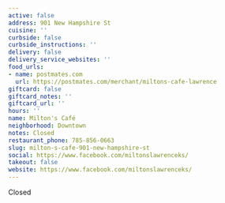 ```yaml
---
active: false
address: 901 New Hampshire St
cuisine: ''
curbside: false
curbside_instructions: ''
delivery: false
delivery_service_websites: ''
food_urls:
- name: postmates.com
  url: https://postmates.com/merchant/miltons-cafe-lawrence
giftcard: false
giftcard_notes: ''
giftcard_url: ''
hours: ''
name: Milton's Café
neighborhood: Downtown
notes: Closed
restaurant_phone: 785-856-0663
slug: milton-s-cafe-901-new-hampshire-st
social: https://www.facebook.com/miltonslawrenceks/
takeout: false
website: https://www.facebook.com/miltonslawrenceks/
---
```


Closed